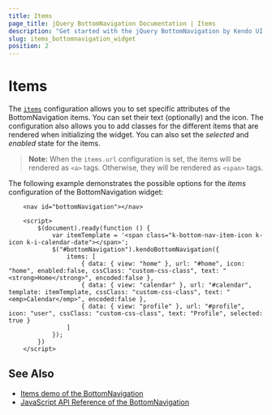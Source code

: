 ```yaml
---
title: Items
page_title: jQuery BottomNavigation Documentation | Items
description: "Get started with the jQuery BottomNavigation by Kendo UI and learn how to configure the items of the widget."
slug: items_bottomnavigation_widget
position: 2
---
```


# Items

The [`items`](/api/javascript/ui/bottomnavigation/configuration/items) configuration allows you to set specific attributes of the BottomNavigation items. You can set their text (optionally) and the icon. The configuration also allows you to add classes for the different items that are rendered when initializing the widget. You can also set the *selected* and *enabled* state for the items.

> **Note:** When the `items.url` configuration is set, the items will be rendered as `<a>` tags. Otherwise, they will be rendered as `<span>` tags.

The following example demonstrates the possible options for the *items* configuration of the BottomNavigation widget: 

```dojo
    <nav id="bottomNavigation"></nav>

    <script>
        $(document).ready(function () {
            var itemTemplate = '<span class="k-bottom-nav-item-icon k-icon k-i-calendar-date"></span>';
            $("#bottomNavigation").kendoBottomNavigation({
                items: [
                    { data: { view: "home" }, url: "#home", icon: "home", enabled:false, cssClass: "custom-css-class", text: "<strong>Home</strong>", encoded:false },
                    { data: { view: "calendar" }, url: "#calendar", template: itemTemplate, cssClass: "custom-css-class", text: "<emp>Calendar</emp>", encoded:false },
                    { data: { view: "profile" }, url: "#profile", icon: "user", cssClass: "custom-css-class", text: "Profile", selected: true }
                ]
            });
        })
    </script>
```

## See Also

* [Items demo of the BottomNavigation](https://demos.telerik.com/kendo-ui/bottomnavigation/items)
* [JavaScript API Reference of the BottomNavigation](/api/javascript/ui/bottomnavigation)